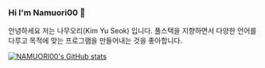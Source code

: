 ### Hi  I'm Namuori00 👋

안녕하세요 저는 나무오리(Kim Yu Seok) 입니다.
풀스택을 지향하면서 다양한 언어를 다루고 목적에 맞는 프로그램을 만들어내는 것을 좋아합니다.

[![NAMUORI00's GitHub stats](https://github-readme-stats.vercel.app/api?username=NAMUORI00&theme=gruvbox)](https://github.com/NAMUORI00/)


<!--
**NAMUORI00/NAMUORI00** is a ✨ _special_ ✨ repository because its `README.md` (this file) appears on your GitHub profile.

Here are some ideas to get you started:

- 🔭 I’m currently working on ...
- 🌱 I’m currently learning ...
- 👯 I’m looking to collaborate on ...
- 🤔 I’m looking for help with ...
- 💬 Ask me about ...
- 📫 How to reach me: ...
- 😄 Pronouns: ...
- ⚡ Fun fact: ...
-->
